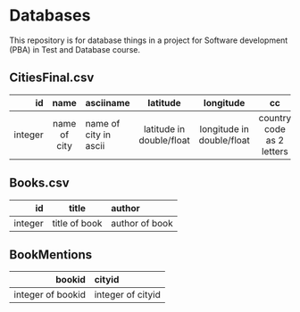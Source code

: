 # Databases
This repository is for database things in a project for Software development (PBA) in Test and Database course.

## CitiesFinal.csv
id | name | asciiname | latitude | longitude | cc | population
-----:|:-------:|:---------|:-------:|:---------:|:------:|:-----
integer | name of city | name of city in ascii | latitude in double/float | longitude in double/float | country code as 2 letters | population in integer

## Books.csv
id | title | author 
-----:|:-------:|:--------
integer | title of book | author of book

## BookMentions
bookid | cityid 
-----:|:-------
integer of bookid | integer of cityid

